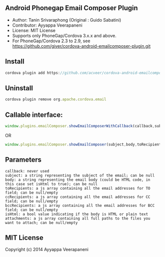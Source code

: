 ## Android Phonegap Email Composer Plugin

  * Author: Tanin Srivaraphong (Original : Guido Sabatini)
  * Contributor: Ayyappa Veerapaneni
  * License: MIT License
  * Supports only PhoneGap/Cordova 3.x.x and above.
  * For PhoneGap/Cordova 2.3 to 2.9, see https://github.com/giver/cordova-android-emailcomposer-plugin.git

## Install
```javascript
cordova plugin add https://github.com/acveer/cordova-android-emailcomposer-plugin.git 
```

## Uninstall
```javascript
cordova plugin remove org.apache.cordova.email
```


## Callable interface:

```javascript
window.plugins.emailComposer.showEmailComposerWithCallback(callback,subject,body,toRecipients,ccRecipients,bccRecipients,isHtml,attachments);
```

OR

```javascript
window.plugins.emailComposer.showEmailComposer(subject,body,toRecipients,ccRecipients,bccRecipients,isHtml,attachments);
```




## Parameters

    callback: never used
    subject: a string representing the subject of the email; can be null
    body: a string representing the email body (could be HTML code, in this case set isHtml to true); can be null
    toRecipients: a js array containing all the email addresses for TO field; can be null/empty
    ccRecipients: a js array containing all the email addresses for CC field; can be null/empty
    bccRecipients: a js array containing all the email addresses for BCC field; can be null/empty
    isHtml: a bool value indicating if the body is HTML or plain text
    attachments: a js array containing all full paths to the files you want to attach; can be null/empty


## MIT License
Copyright (c) 2014 Ayyappa Veerapaneni

